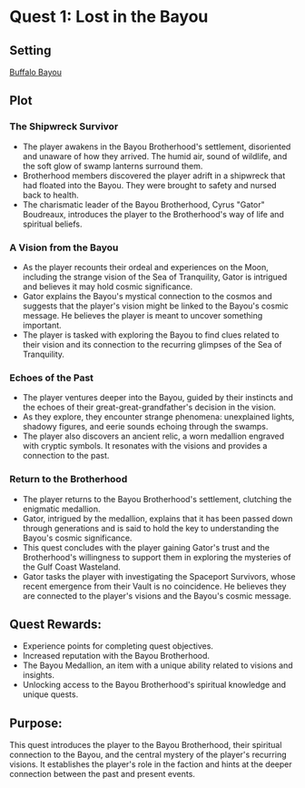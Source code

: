 # Quest 1: Lost in the Bayou

## Setting

[Buffalo Bayou](../../Background/geography/neighborhoods.md#the-bayous-and-wetlands) 

## Plot

### The Shipwreck Survivor

- The player awakens in the Bayou Brotherhood's settlement, disoriented and unaware of how they arrived. The humid air, sound of wildlife, and the soft glow of swamp lanterns surround them.
- Brotherhood members discovered the player adrift in a shipwreck that had floated into the Bayou. They were brought to safety and nursed back to health.
- The charismatic leader of the Bayou Brotherhood, Cyrus "Gator" Boudreaux, introduces the player to the Brotherhood's way of life and spiritual beliefs.

### A Vision from the Bayou

- As the player recounts their ordeal and experiences on the Moon, including the strange vision of the Sea of Tranquility, Gator is intrigued and believes it may hold cosmic significance.
- Gator explains the Bayou's mystical connection to the cosmos and suggests that the player's vision might be linked to the Bayou's cosmic message. He believes the player is meant to uncover something important.
- The player is tasked with exploring the Bayou to find clues related to their vision and its connection to the recurring glimpses of the Sea of Tranquility.

### Echoes of the Past

- The player ventures deeper into the Bayou, guided by their instincts and the echoes of their great-great-grandfather's decision in the vision.
- As they explore, they encounter strange phenomena: unexplained lights, shadowy figures, and eerie sounds echoing through the swamps.
- The player also discovers an ancient relic, a worn medallion engraved with cryptic symbols. It resonates with the visions and provides a connection to the past.

### Return to the Brotherhood

- The player returns to the Bayou Brotherhood's settlement, clutching the enigmatic medallion.
- Gator, intrigued by the medallion, explains that it has been passed down through generations and is said to hold the key to understanding the Bayou's cosmic significance.
- This quest concludes with the player gaining Gator's trust and the Brotherhood's willingness to support them in exploring the mysteries of the Gulf Coast Wasteland.
- Gator tasks the player with investigating the Spaceport Survivors, whose recent emergence from their Vault is no coincidence. He believes they are connected to the player's visions and the Bayou's cosmic message.

## Quest Rewards:

- Experience points for completing quest objectives.
- Increased reputation with the Bayou Brotherhood.
- The Bayou Medallion, an item with a unique ability related to visions and insights.
- Unlocking access to the Bayou Brotherhood's spiritual knowledge and unique quests.

## Purpose:
This quest introduces the player to the Bayou Brotherhood, their spiritual connection to the Bayou, and the central mystery of the player's recurring visions. It establishes the player's role in the faction and hints at the deeper connection between the past and present events.